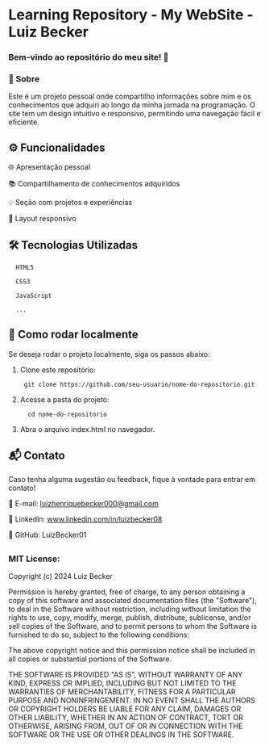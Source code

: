 # Learning Repository - My WebSite - Luiz Becker

### Bem-vindo ao repositório do meu site! 🚀

### 📖 Sobre
Este é um projeto pessoal onde compartilho informações sobre mim e os conhecimentos que adquiri ao longo da minha jornada na programação. O site tem um design intuitivo e responsivo, permitindo uma navegação fácil e eficiente.

## ⚙️ Funcionalidades

   🌐 Apresentação pessoal

   📚 Compartilhamento de conhecimentos adquiridos

   💡 Seção com projetos e experiências

   📱 Layout responsivo

## 🛠 Tecnologias Utilizadas

      HTML5

      CSS3

      JavaScript

      ...

## 📂 Como rodar localmente

Se deseja rodar o projeto localmente, siga os passos abaixo:

 1. Clone este repositório:

         git clone https://github.com/seu-usuario/nome-do-repositorio.git

2. Acesse a pasta do projeto:

         cd nome-do-repositorio

3. Abra o arquivo index.html no navegador.

## 📬 Contato

Caso tenha alguma sugestão ou feedback, fique à vontade para entrar em contato!

📧 E-mail: luizhenriquebecker000@gmail.com

🔗 LinkedIn: www.linkedin.com/in/luizbecker08

🐙 GitHub: LuizBecker01

##

### MIT License:

Copyright (c) 2024 Luiz Becker

Permission is hereby granted, free of charge, to any person obtaining a copy
of this software and associated documentation files (the "Software"), to deal
in the Software without restriction, including without limitation the rights
to use, copy, modify, merge, publish, distribute, sublicense, and/or sell
copies of the Software, and to permit persons to whom the Software is
furnished to do so, subject to the following conditions:

The above copyright notice and this permission notice shall be included in all
copies or substantial portions of the Software.

THE SOFTWARE IS PROVIDED "AS IS", WITHOUT WARRANTY OF ANY KIND, EXPRESS OR
IMPLIED, INCLUDING BUT NOT LIMITED TO THE WARRANTIES OF MERCHANTABILITY,
FITNESS FOR A PARTICULAR PURPOSE AND NONINFRINGEMENT. IN NO EVENT SHALL THE
AUTHORS OR COPYRIGHT HOLDERS BE LIABLE FOR ANY CLAIM, DAMAGES OR OTHER
LIABILITY, WHETHER IN AN ACTION OF CONTRACT, TORT OR OTHERWISE, ARISING FROM,
OUT OF OR IN CONNECTION WITH THE SOFTWARE OR THE USE OR OTHER DEALINGS IN THE
SOFTWARE.
